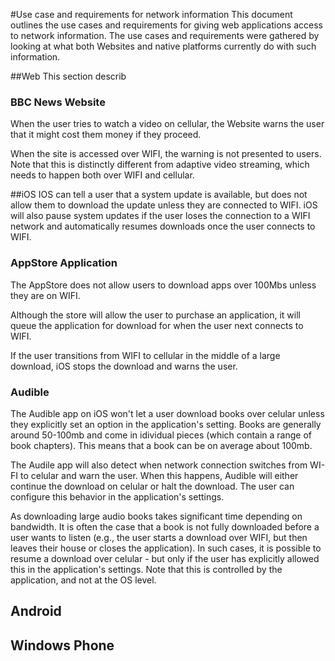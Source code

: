 #Use case and requirements for network information
This document outlines the use cases and requirements for giving web applications access to network information. The use cases and requirements were gathered by looking at what both Websites and native platforms currently do with such information. 

##Web
This section describ

### BBC News Website
When the user tries to watch a video on cellular, the Website warns the user that it might cost them money if they proceed. 

When the site is accessed over WIFI, the warning is not presented to users. Note that this is distinctly different from adaptive video streaming, which needs to happen both over WIFI and cellular.

##iOS
IOS can tell a user that a system update is available, but does not allow them to download the update unless they are connected to WIFI. iOS will also pause system updates if the user loses the connection to a WIFI network and automatically resumes downloads once the user connects to WIFI. 

### AppStore Application
The AppStore does not allow users to download apps over 100Mbs unless they are on WIFI. 

Although the store will allow the user to purchase an application, it will queue the application for download for when the user next connects to WIFI. 

If the user transitions from WIFI to cellular in the middle of a large download, iOS stops the download and warns the user.

### Audible 
The Audible app on iOS won't let a user download books over celular unless they explicitly set an option in the application's setting. Books are generally around 50-100mb and come in idividual pieces (which contain a range of book chapters). This means that a book can be on average about 100mb.  

The Audile app will also detect when network connection switches from WI-FI to celular and warn the user. When this happens, Audible will either continue the download on celular or halt the download. The user can configure this behavior in the application's settings. 

As downloading large audio books takes significant time depending on bandwidth. It is often the case that a book is not fully downloaded before a user wants to listen (e.g., the user starts a download over WIFI, but then leaves their house or closes the application). In such cases, it is possible to resume a download over celular - but only if the user has explicitly allowed this in the application's settings. Note that this is controlled by the application, and not at the OS level.  

## Android

## Windows Phone
